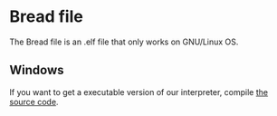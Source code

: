 # Bread file

The Bread file is an .elf file that only works on GNU/Linux OS.

## Windows

If you want to get a executable version of our interpreter, compile [the source code](https://github.com/ArticOff/Bread/tree/main/src).
